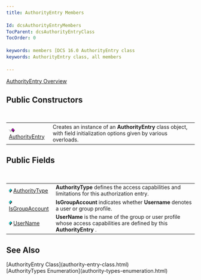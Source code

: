 ```yaml
---
title: AuthorityEntry Members

Id: dcsAuthorityEntryMembers
TocParent: dcsAuthorityEntryClass
TocOrder: 0

keywords: members [DCS 16.0 AuthorityEntry class
keywords: AuthorityEntry class, all members

---
```


[AuthorityEntry Overview](authority-entry-class.html) 
## Public Constructors

<br />


|      |      |
| ---- | ---- |
| <img height="11" alt="public property" src="images/public-method.gif" width="15" border="0" x-maintain-ratio="TRUE" /> [ AuthorityEntry](authority-entry-class-authority-entry-constructors.html) | Creates an instance of an **AuthorityEntry** class object, with field initialization options given by various overloads. |



## Public Fields

<br />


|      |      |
| ---- | ---- |
| <img style="WIDTH: 8px; HEIGHT: 11px" height="11" src="images/field.bmp" width="8" border="0" x-maintain-ratio="TRUE" /> [ AuthorityType](authority-entry-class-authority-type-field.html) | **AuthorityType** defines the access capabilities and limitations for this authorization entry. |
| <img style="WIDTH: 8px; HEIGHT: 11px" height="11" src="images/field.bmp" width="8" border="0" x-maintain-ratio="TRUE" /> [ IsGroupAccount](authority-entry-class-username-field.html) | **IsGroupAccount** indicates whether **Username** denotes a user or group profile. |
| <img style="WIDTH: 8px; HEIGHT: 11px" height="11" src="images/field.bmp" width="8" border="0" x-maintain-ratio="TRUE" /> [ UserName](authority-entry-class-username-field.html) | **UserName** is the name of the group or user profile whose access capabilities are defined by this **AuthorityEntry** . |



## See Also

<dl />
      [AuthorityEntry Class](authority-entry-class.html)
      <br />
      [AuthorityTypes Enumeration](authority-types-enumeration.html)

